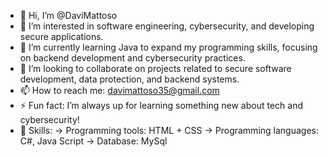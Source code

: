 - 👋 Hi, I’m @DaviMattoso
- 👀 I’m interested in software engineering, cybersecurity, and developing secure applications.
- 🌱 I’m currently learning Java to expand my programming skills, focusing on backend development and cybersecurity practices. 
- 💞️ I’m looking to collaborate on projects related to secure software development, data protection, and backend systems.
- 📫 How to reach me: davimattoso35@gmail.com
- ⚡ Fun fact: I’m always up for learning something new about tech and cybersecurity!
- 👾 Skills: -> Programming tools: HTML + CSS
              -> Programming languages: C#, Java Script
               -> Database: MySql
